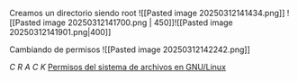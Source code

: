 Creamos un directorio siendo root 
![[Pasted image 20250312141434.png]]
![[Pasted image 20250312141700.png | 450]]![[Pasted image 20250312141901.png|400]]

Cambiando de permisos 
![[Pasted image 20250312142242.png]]



*C*
*R*
*A*
*C*
*K*
[Permisos del sistema de archivos en GNU/Linux](https://blog.alcancelibre.org/staticpages/index.php/permisos-sistema-de-archivos)
